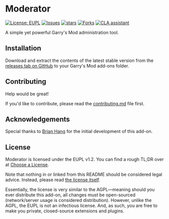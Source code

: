 # Moderator

[![License: EUPL](https://img.shields.io/badge/License-EUPL%20V1.2-blue.svg)](https://choosealicense.com/licenses/eupl-1.2/) [![Issues](https://img.shields.io/github/issues/NutScript/moderator.svg)](https://github.com/NutScript/moderator/issues) [![stars](https://img.shields.io/github/stars/NutScript/moderator.svg)](https://github.com/NutScript/moderator/stargazers) [![Forks](https://img.shields.io/github/forks/NutScript/moderator.svg)](https://github.com/NutScript/moderator/network) [![CLA assistant](https://cla-assistant.io/readme/badge/NutScript/moderator)](https://cla-assistant.io/NutScript/moderator)

A simple yet powerful Garry's Mod administration tool.

## Installation

Download and extract the contents of the latest stable version from
the [releases tab on GitHub](https://github.com/nutscript/moderator/releases)
to your Garry's Mod add-ons folder.

## Contributing

Help would be great!

If you'd like to contribute, please read the [contributing.md](/CONTRIBUTING.md) file first.

## Acknowledgements

Special thanks to [Brian Hang](https://github.com/brianhang) for the initial development
of this add-on.

## License

Moderator is licensed under the EUPL v1.2.
You can find a rough TL;DR over at [Choose a License](https://choosealicense.com/licenses/eupl-1.2/).

Note that nothing in or linked from this README should be considered legal advice.
Instead, please read [the license itself](/LICENSE.txt).

Essentially, the license is very similar to the AGPL—meaning should you ever distribute this add-on,
all changes must be open-sourced (network/server usage is considered distribution). However, unlike
the AGPL, the EUPL is not an infectious license. And, as such, you are free to make you private, closed-source
extensions and plugins.
